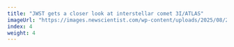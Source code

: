 ```yaml
---
title: "JWST gets a closer look at interstellar comet 3I/ATLAS"
imageUrl: "https://images.newscientist.com/wp-content/uploads/2025/08/26151540/SEI_263395590.jpg?width=788"
index: 4
weight: 4
---
```

